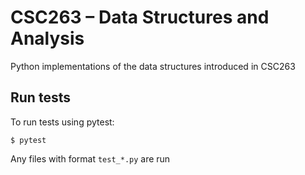 # CSC263 – Data Structures and Analysis

Python implementations of the data structures introduced in CSC263

## Run tests

To run tests using pytest:
```
$ pytest
```
Any files with format `test_*.py` are run
